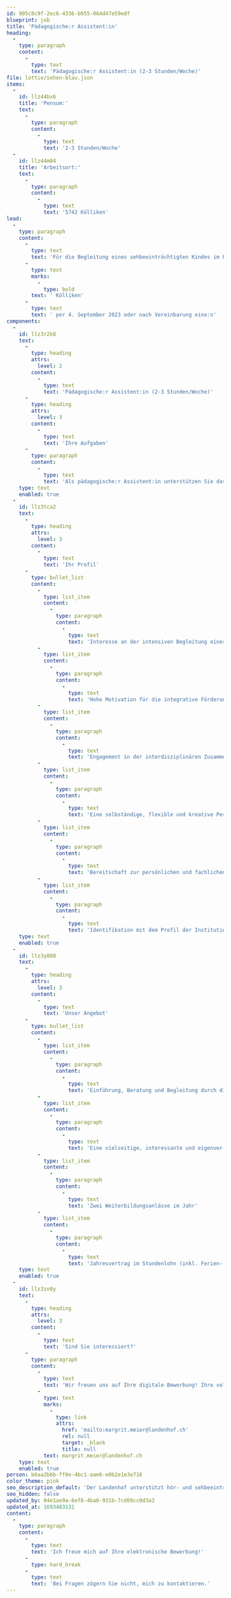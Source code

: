 ```yaml
---
id: 905c8c9f-2ec6-4336-b055-064d47e59edf
blueprint: job
title: 'Pädagogische:r Assistent:in'
heading:
  -
    type: paragraph
    content:
      -
        type: text
        text: 'Pädagogische:r Assistent:in (2-3 Stunden/Woche)'
file: lottie/sehen-blau.json
items:
  -
    id: llz44bx6
    title: 'Pensum:'
    text:
      -
        type: paragraph
        content:
          -
            type: text
            text: '2-3 Stunden/Woche'
  -
    id: llz44m84
    title: 'Arbeitsort:'
    text:
      -
        type: paragraph
        content:
          -
            type: text
            text: '5742 Kölliken'
lead:
  -
    type: paragraph
    content:
      -
        type: text
        text: 'Für die Begleitung eines sehbeeinträchtigten Kindes im Primarschul-Alter suchen wir in'
      -
        type: text
        marks:
          -
            type: bold
        text: ' Kölliken'
      -
        type: text
        text: ' per 4. September 2023 oder nach Vereinbarung eine:n'
components:
  -
    id: llz3r2k8
    text:
      -
        type: heading
        attrs:
          level: 2
        content:
          -
            type: text
            text: 'Pädagogische:r Assistent:in (2-3 Stunden/Woche)'
      -
        type: heading
        attrs:
          level: 3
        content:
          -
            type: text
            text: 'Ihre Aufgaben'
      -
        type: paragraph
        content:
          -
            type: text
            text: 'Als pädagogische:r Assistent:in unterstützen Sie das Kind zu vorab festgelegten Zeiten im Schulalltag und/oder bei Klassenausflügen.'
    type: text
    enabled: true
  -
    id: llz3tca2
    text:
      -
        type: heading
        attrs:
          level: 3
        content:
          -
            type: text
            text: 'Ihr Profil'
      -
        type: bullet_list
        content:
          -
            type: list_item
            content:
              -
                type: paragraph
                content:
                  -
                    type: text
                    text: 'Interesse an der intensiven Begleitung eines beeinträchtigten Kindes in einer Regelschule'
          -
            type: list_item
            content:
              -
                type: paragraph
                content:
                  -
                    type: text
                    text: 'Hohe Motivation für die integrative Förderung im Klassenverbund'
          -
            type: list_item
            content:
              -
                type: paragraph
                content:
                  -
                    type: text
                    text: 'Engagement in der interdisziplinären Zusammenarbeit'
          -
            type: list_item
            content:
              -
                type: paragraph
                content:
                  -
                    type: text
                    text: 'Eine selbständige, flexible und kreative Persönlichkeit'
          -
            type: list_item
            content:
              -
                type: paragraph
                content:
                  -
                    type: text
                    text: 'Bereitschaft zur persönlichen und fachlichen Weiterbildung im Team und individuell'
          -
            type: list_item
            content:
              -
                type: paragraph
                content:
                  -
                    type: text
                    text: 'Identifikation mit dem Profil der Institution Landenhof'
    type: text
    enabled: true
  -
    id: llz3y860
    text:
      -
        type: heading
        attrs:
          level: 3
        content:
          -
            type: text
            text: 'Unser Angebot'
      -
        type: bullet_list
        content:
          -
            type: list_item
            content:
              -
                type: paragraph
                content:
                  -
                    type: text
                    text: 'Einführung, Beratung und Begleitung durch die/den zuständige:n Visiopädagog:in'
          -
            type: list_item
            content:
              -
                type: paragraph
                content:
                  -
                    type: text
                    text: 'Eine vielseitige, interessante und eigenver-antwortliche Tätigkeit'
          -
            type: list_item
            content:
              -
                type: paragraph
                content:
                  -
                    type: text
                    text: 'Zwei Weiterbildungsanlässe im Jahr'
          -
            type: list_item
            content:
              -
                type: paragraph
                content:
                  -
                    type: text
                    text: 'Jahresvertrag im Stundenlohn (inkl. Ferien- und 13. Monatslohnanteil)'
    type: text
    enabled: true
  -
    id: llz3zo0y
    text:
      -
        type: heading
        attrs:
          level: 3
        content:
          -
            type: text
            text: 'Sind Sie interessiert?'
      -
        type: paragraph
        content:
          -
            type: text
            text: 'Wir freuen uns auf Ihre digitale Bewerbung! Ihre vollständigen Bewerbungsunterlagen schicken Sie bitte per E-Mail an Margrit Meier, Leiterin Assistenz, '
          -
            type: text
            marks:
              -
                type: link
                attrs:
                  href: 'mailto:margrit.meier@landenhof.ch'
                  rel: null
                  target: _blank
                  title: null
            text: margrit.meier@landenhof.ch
    type: text
    enabled: true
person: b6aa2b6b-ff0e-4bc1-aae6-e0b2e1e3e716
color_theme: pink
seo_description_default: 'Der Landenhof unterstützt hör- und sehbeeinträchtigte Kinder & Jugendliche in ihrem selbstbestimmten Leben durch Förderung ihrer Fähigkeiten & Entwicklung'
seo_hidden: false
updated_by: 04e1ae9a-6ef8-4ba0-931b-7cd69cc0d3a2
updated_at: 1693483131
content:
  -
    type: paragraph
    content:
      -
        type: text
        text: 'Ich freue mich auf Ihre elektronische Bewerbung!'
      -
        type: hard_break
      -
        type: text
        text: 'Bei Fragen zögern Sie nicht, mich zu kontaktieren.'
---
```

